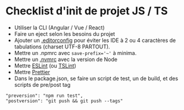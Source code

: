 # Checklist d'init de projet JS / TS

- Utiliser la CLI (Angular / Vue / React)
- Faire un eject selon les besoins du projet
- Ajouter un [.editorconfig](http://editorconfig.org/) pour éviter les IDE à 2 ou 4 caractères de tabulations
(charset UTF-8 PARTOUT).
- Mettre un .npmrc avec `save-prefix='~'` à minima.
- Mettre un [.nvmrc](https://github.com/creationix/nvm#nvmrc) avec la version de Node
- Mettre [ESLint](https://eslint.org/) (ou [TSLint](https://palantir.github.io/tslint/))
- Mettre [Prettier](https://github.com/prettier/prettier)
- Dans le package.json, se faire un script de test, un de build, et des scripts de pre/post tag
```
"preversion": "npm run test",
"postversion": "git push && git push --tags"
```